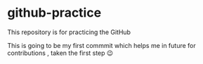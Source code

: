 # github-practice
This repository is for practicing the GitHub

This is going to be my first commmit which helps me in future for contributions , taken the first step 😉
